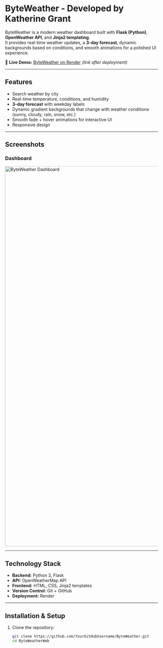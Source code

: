 # ByteWeather - Developed by Katherine Grant

ByteWeather is a modern weather dashboard built with **Flask (Python)**, **OpenWeather API**, and **Jinja2 templating**.  
It provides real-time weather updates, a **3-day forecast**, dynamic backgrounds based on conditions, and smooth animations for a polished UI experience.

🔗 **Live Demo:** [ByteWeather on Render](https://your-app-name.onrender.com/) *(link after deployment)*

---

##  Features
- Search weather by city  
- Real-time temperature, conditions, and humidity  
- **3-day forecast** with weekday labels  
- Dynamic gradient backgrounds that change with weather conditions (sunny, cloudy, rain, snow, etc.)  
- Smooth fade + hover animations for interactive UI  
- Responsive design  

---

## Screenshots
### Dashboard
<img width="1692" height="1253" alt="ByteWeather Dashboard" src="https://github.com/user-attachments/assets/25b8831d-6caf-4ec7-afd5-15e78f27227e" />

---

## Technology Stack
- **Backend:** Python 3, Flask  
- **API:** OpenWeatherMap API  
- **Frontend:** HTML, CSS, Jinja2 templates  
- **Version Control:** Git + GitHub  
- **Deployment:** Render  

---

## Installation & Setup

1. Clone the repository:
   ```bash
   git clone https://github.com/YourGitHubUsername/ByteWeather.git
   cd ByteWeatherWeb
